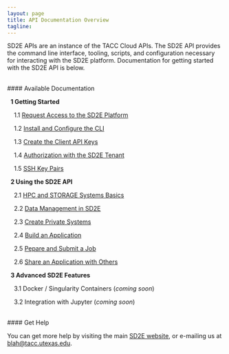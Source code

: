 ```yaml
---
layout: page
title: API Documentation Overview
tagline:
---
```


SD2E APIs are an instance of the TACC Cloud APIs. The SD2E API provides the command
line interface, tooling, scripts, and configuration necessary for interacting with
the SD2E platform. Documentation for getting started with the SD2E API is below.

<br>
#### Available Documentation

&nbsp;&nbsp;**1 Getting Started**

&nbsp;&nbsp;&nbsp;&nbsp;1.1 [Request Access to the SD2E Platform](docs/request_access.md)

&nbsp;&nbsp;&nbsp;&nbsp;1.2 [Install and Configure the CLI](docs/install_cli.md)

&nbsp;&nbsp;&nbsp;&nbsp;1.3 [Create the Client API Keys](docs/create_client.md)

&nbsp;&nbsp;&nbsp;&nbsp;1.4 [Authorization with the SD2E Tenant](docs/authorization.md)

&nbsp;&nbsp;&nbsp;&nbsp;1.5 [SSH Key Pairs](docs/ssh_keys.md)

&nbsp;&nbsp;**2 Using the SD2E API**

&nbsp;&nbsp;&nbsp;&nbsp;2.1 [HPC and STORAGE Systems Basics](docs/systems_basics.md)

&nbsp;&nbsp;&nbsp;&nbsp;2.2 [Data Management in SD2E](docs/data_management.md)

&nbsp;&nbsp;&nbsp;&nbsp;2.3 [Create Private Systems](docs/create_systems.md)

&nbsp;&nbsp;&nbsp;&nbsp;2.4 [Build an Application](docs/build_application.md)

&nbsp;&nbsp;&nbsp;&nbsp;2.5 [Pepare and Submit a Job](docs/submit_job.md)

&nbsp;&nbsp;&nbsp;&nbsp;2.6 [Share an Application with Others](docs/share_application.md)

&nbsp;&nbsp;**3 Advanced SD2E Features**

&nbsp;&nbsp;&nbsp;&nbsp;3.1 Docker / Singularity Containers (*coming soon*)

&nbsp;&nbsp;&nbsp;&nbsp;3.2 Integration with Jupyter (*coming soon*)



<br>
#### Get Help

You can get more help by visiting the main [SD2E website](http://sd2e.org), or
e-mailing us at <blah@tacc.utexas.edu>.

